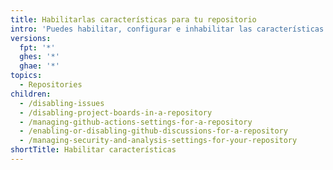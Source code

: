 ```yaml
---
title: Habilitarlas características para tu repositorio
intro: 'Puedes habilitar, configurar e inhabilitar las características opcionales de tu repositorio.'
versions:
  fpt: '*'
  ghes: '*'
  ghae: '*'
topics:
  - Repositories
children:
  - /disabling-issues
  - /disabling-project-boards-in-a-repository
  - /managing-github-actions-settings-for-a-repository
  - /enabling-or-disabling-github-discussions-for-a-repository
  - /managing-security-and-analysis-settings-for-your-repository
shortTitle: Habilitar características
---
```


